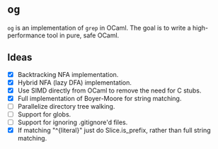 # `og`

`og` is an implementation of `grep` in OCaml. The goal is to write a
high-performance tool in pure, safe OCaml.

## Ideas 

- [x] Backtracking NFA implementation.
- [x] Hybrid NFA (lazy DFA) implementation.
- [x] Use SIMD directly from OCaml to remove the need for C stubs.
- [x] Full implementation of Boyer-Moore for string matching.
- [ ] Parallelize directory tree walking.
- [ ] Support for globs.
- [ ] Support for ignoring .gitignore'd files.
- [x] If matching "^{literal}" just do Slice.is_prefix, rather than full string matching.
